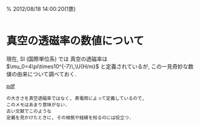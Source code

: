 % 2012/08/18 14:00:20(1票)
```{tags} ノート, 電磁気学, 微分形式
```
# 真空の透磁率の数値について

現在, SI (国際単位系) では
真空の透磁率は $\mu_0=4\pi\times10^{-7}\,\U{H/m}$ と定義されているが,
この一見奇妙な数値の由来について調べておく.

[pdf](mu0.pdf)

```{NOTE} 2018年に改定された現行のSIでは, 電流の単位 (アンペア)
の大きさを真空透磁率ではなく, 素電荷によって定義しているので,　
このメモはあまり意味がない.
古い文献でこのような
定義を見かけたときに, その根拠や経緯を知るのには役立つ.  
